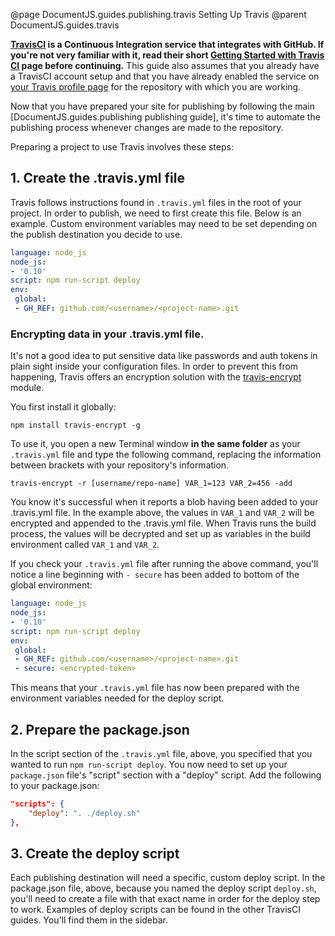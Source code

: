 @page DocumentJS.guides.publishing.travis Setting Up Travis
@parent DocumentJS.guides.travis

**[TravisCI](https://travis-ci.org/getting_started) is a Continuous Integration service that integrates with GitHub.  If you're not very familiar with it, read their short [Getting Started with Travis CI](https://travis-ci.org/getting_started) page before continuing.**  This guide also assumes that you already have a TravisCI account setup and that you have already enabled the service on [your Travis profile page](https://travis-ci.org/profile/) for the repository with which you are working.

Now that you have prepared your site for publishing by following the main [DocumentJS.guides.publishing publishing guide], it's time to automate the publishing process whenever changes are made to the repository.

Preparing a project to use Travis involves these steps:

## 1. Create the .travis.yml file
Travis follows instructions found in `.travis.yml` files in the root of your project.  In order to publish, we need to first create this file.  Below is an example.  Custom environment variables may need to be set depending on the publish destination you decide to use.

```yml
language: node_js
node_js:
- '0.10'
script: npm run-script deploy
env:
 global:
 - GH_REF: github.com/<username>/<project-name>.git
```

### Encrypting data in your .travis.yml file.
It's not a good idea to put sensitive data like passwords and auth tokens in plain sight inside your configuration files.  In order to prevent this from happening, Travis offers an encryption solution with the [travis-encrypt](https://www.npmjs.com/package/travis-encrypt) module.

You first install it globally:
```console
npm install travis-encrypt -g
```

To use it, you open a new Terminal window **in the same folder** as your `.travis.yml` file and type the following command, replacing the information between brackets with your repository's information.  

```console
travis-encrypt -r [username/repo-name] VAR_1=123 VAR_2=456 -add
```

You know it's successful when it reports a blob having been added to your .travis.yml file.  In the example above, the values in `VAR_1` and `VAR_2` will be encrypted and appended to the .travis.yml file.  When Travis runs the build process, the values will be decrypted and set up as variables in the build environment called `VAR_1` and `VAR_2`.

If you check your `.travis.yml` file after running the above command, you'll notice a line beginning with `- secure` has been added to bottom of the global environment:
```yml
language: node_js
node_js:
- '0.10'
script: npm run-script deploy
env:
 global:
 - GH_REF: github.com/<username>/<project-name>.git
 - secure: <encrypted-token>
```

This means that your `.travis.yml` file has now been prepared with the environment variables needed for the deploy script.

## 2. Prepare the package.json
In the script section of the `.travis.yml` file, above, you specified that you wanted to run `npm run-script deploy`.  You now need to set up your `package.json` file's "script" section with a "deploy" script.  Add the following to your package.json:

```json
"scripts": {
    "deploy": ". ./deploy.sh"
},
```

## 3. Create the deploy script
Each publishing destination will need a specific, custom deploy script.
In the package.json file, above, because you named the deploy script `deploy.sh`, you'll need to create a file with that exact name in order for the deploy step to work.  Examples of deploy scripts can be found in the other TravisCI guides.  You'll find them in the sidebar.